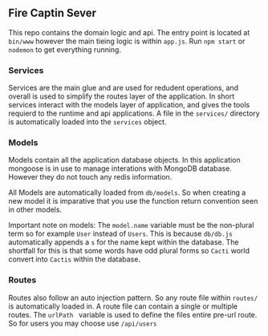 ## Fire Captin Sever

This repo contains the domain logic and api. The entry point is located at ````bin/www```` however the main tieing logic is within ````app.js````. Run ````npm start```` or ````nodemon```` to get everything running.

### Services

Services are the main glue and are used for redudent operations, and overall is used to simplify the routes  layer of the application. In short services  interact with the models layer of application, and gives the tools requierd to the runtime and api applications. A file in the ````services/```` directory is automatically loaded into the ````services```` object.

### Models

Models contain all the application database objects. In this application mongoose is in use to manage interations with MongoDB database. However they do not touch any redis information. 

All Models are automatically loaded from ````db/models````. So when creating a new model it is imparative that you use the function return convention seen in other models. 

Important note on models: The ````model.name```` variable must be the non-plural term so for example ````User```` instead of ````Users````. This is because ````db/db.js```` automatically appends a ````s```` for the name kept within the database. The shortfall for this is that some words have odd plural forms so ````Cacti```` world convert into ````Cactis```` within the database.

### Routes

Routes also follow an auto injection pattern. So any route file within ````routes/```` is automatically loaded in. A route file can contain a single or multiple routes. The ````urlPath ```` variable is used to define the files entire pre-url route. So for users you may choose use ````/api/users````

